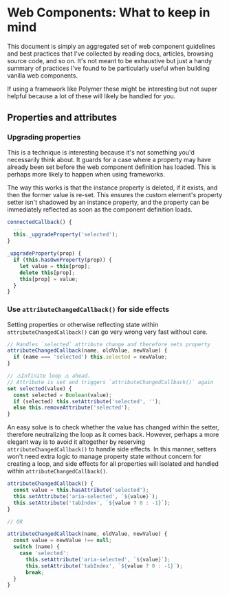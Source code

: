 # Web Components: What to keep in mind

This document is simply an aggregated set of web component guidelines and best practices that I've collected by reading docs, articles, browsing source code, and so on. It's not meant to be exhaustive but just a handy summary of practices I've found to be particularly useful when building vanilla web components.

If using a framework like Polymer these might be interesting but not super helpful because a lot of these will likely be handled for you.

## Properties and attributes

### Upgrading properties

This is a technique is interesting because it's not something you'd necessarily think about. It guards for a case where a property may have already been set before the web component definition has loaded. This is perhaps more likely to happen when using frameworks.

The way this works is that the instance property is deleted, if it exists, and then the former value is re-set. This ensures the custom element's property setter isn't shadowed by an instance property, and the property can be immediately reflected as soon as the component definition loads.

```ts
connectedCallback() {
  ...
  this._upgradeProperty('selected');
}

_upgradeProperty(prop) {
  if (this.hasOwnProperty(prop)) {
    let value = this[prop];
    delete this[prop];
    this[prop] = value;
  }
}
```

### Use `attributeChangedCallback()` for side effects

Setting properties or otherwise reflecting state within `attributeChangedCallback()` can go very wrong very fast without care.

```ts
// Handles `selected` attribute change and therefore sets property
attributeChangedCallback(name, oldValue, newValue) {
  if (name === 'selected') this.selected = newValue;
}

// ⚠️Infinite loop ⚠️ ahead.
// Attribute is set and triggers `attributeChangedCallback()` again
set selected(value) {
  const selected = Boolean(value);
  if (selected) this.setAttribute('selected', '');
  else this.removeAttribute('selected');
}
```

An easy solve is to check whether the value has changed within the setter, therefore neutralizing the loop as it comes back. However, perhaps a more elegant way is to avoid it altogether by reserving `attributeChangedCallback()` to handle side effects. In this manner, setters won't need extra logic to manage property state without concern for creating a loop, and side effects for all properties will isolated and handled within `attributeChangedCallback()`.

```ts
attributeChangedCallback() {
  const value = this.hasAttribute('selected');
  this.setAttribute('aria-selected', `${value}`);
  this.setAttribute('tabIndex', `${value ? 0 : -1}`);
}

// OR

attributeChangedCallback(name, oldValue, newValue) {
  const value = newValue !== null;
  switch (name) {
    case 'selected':
      this.setAttribute('aria-selected', `${value}`);
      this.setAttribute('tabIndex', `${value ? 0 : -1}`);
      break;
  }
}
```
